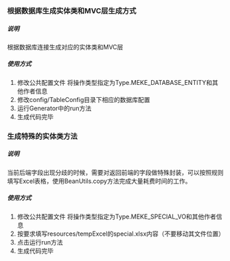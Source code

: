 ### 根据数据库生成实体类和MVC层生成方式
##### 说明
根据数据库连接生成对应的实体类和MVC层
##### 使用方式
1. 修改公共配置文件 将操作类型指定为Type.MEKE_DATABASE_ENTITY和其他作者信息
2. 修改config/TableConfig目录下相应的数据库配置
3. 运行Generator中的run方法
4. 生成代码完毕

### 生成特殊的实体类方法
##### 说明
当前后端字段出现分歧的时候，需要对返回前端的字段做特殊封装，可以按照规则填写Excel表格，使用BeanUtils.copy方法完成大量耗费时间的工作。
##### 使用方式
1. 修改公共配置文件 将操作类型指定为Type.MEKE_SPECIAL_VO和其他作者信息
2. 按要求填写resources/tempExcel的special.xlsx内容（不要移动其文件位置）
3. 点击运行run方法
4. 生成代码完毕